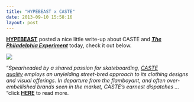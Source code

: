 ```yaml
---
title: "HYPEBEAST x CASTE"
date: 2013-09-10 15:58:16
layout: post
---
```


<p></p>
<p><strong><a href="http://hypebeast.com/">HYPEBEAST</a></strong> posted a nice little write-up about CASTE and <a href="http://store.castequality.com"><strong><em>Th<strong>e</strong> Philadelphia Experiment</em></strong></a> today, check it out below.</p>
<p><a href="http://hypebeast.com/2013/9/caste-quality-the-philadelphia-experiment-video"><img src="http://media.tumblr.com/6647e52144c31264691cd127f09a7c81/tumblr_inline_msx2ztkOXK1qz4rgp.png"/></a></p>

<p></p>
<p><span>&#8220;<em>Spearheaded by a shared passion for skateboarding, </em></span><em><a href="http://hypebeast.com/tags/caste-quality/" title="CASTE Quality">CASTE quality</a></em><span><em> employs an unyielding street-bred approach to its clothing designs and visual offerings. In departure from the flamboyant, and often over-embellished brands seen in the market, CASTE’s earnest dispatches &#8230;</em> &#8220;click <a href="http://hypebeast.com/2013/9/caste-quality-the-philadelphia-experiment-video"><strong>HERE</strong></a> to read more.</span></p>

